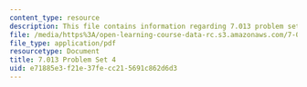 ```yaml
---
content_type: resource
description: This file contains information regarding 7.013 problem set 4.
file: /media/https%3A/open-learning-course-data-rc.s3.amazonaws.com/7-013-introductory-biology-spring-2013/e71885e3f21e37fecc215691c862d6d3_MIT7_013S13_Pset_4.pdf
file_type: application/pdf
resourcetype: Document
title: 7.013 Problem Set 4
uid: e71885e3-f21e-37fe-cc21-5691c862d6d3
---
```

